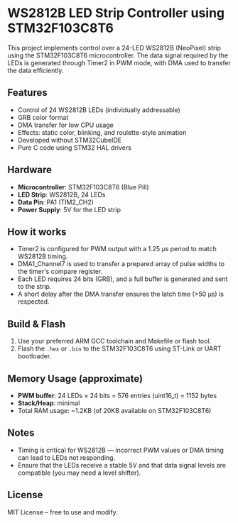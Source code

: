 # WS2812B LED Strip Controller using STM32F103C8T6

This project implements control over a 24-LED WS2812B (NeoPixel) strip using the STM32F103C8T6 microcontroller. The data signal required by the LEDs is generated through Timer2 in PWM mode, with DMA used to transfer the data efficiently.

## Features

- Control of 24 WS2812B LEDs (individually addressable)
- GRB color format
- DMA transfer for low CPU usage
- Effects: static color, blinking, and roulette-style animation
- Developed without STM32CubeIDE
- Pure C code using STM32 HAL drivers

## Hardware

- **Microcontroller**: STM32F103C8T6 (Blue Pill)
- **LED Strip**: WS2812B, 24 LEDs
- **Data Pin**: PA1 (TIM2_CH2)
- **Power Supply**: 5V for the LED strip

## How it works

- Timer2 is configured for PWM output with a 1.25 µs period to match WS2812B timing.
- DMA1_Channel7 is used to transfer a prepared array of pulse widths to the timer's compare register.
- Each LED requires 24 bits (GRB), and a full buffer is generated and sent to the strip.
- A short delay after the DMA transfer ensures the latch time (>50 µs) is respected.

## Build & Flash

1. Use your preferred ARM GCC toolchain and Makefile or flash tool.
2. Flash the `.hex` or `.bin` to the STM32F103C8T6 using ST-Link or UART bootloader.

## Memory Usage (approximate)

- **PWM buffer**: 24 LEDs × 24 bits = 576 entries (uint16_t) = 1152 bytes
- **Stack/Heap**: minimal
- Total RAM usage: ~1.2KB (of 20KB available on STM32F103C8T6)

## Notes

- Timing is critical for WS2812B — incorrect PWM values or DMA timing can lead to LEDs not responding.
- Ensure that the LEDs receive a stable 5V and that data signal levels are compatible (you may need a level shifter).

## License

MIT License – free to use and modify.
